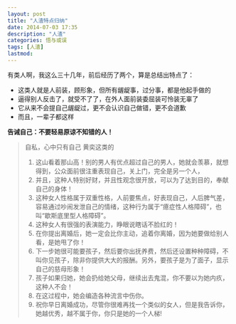 ```yaml
---
layout: post
title: "人渣特点归纳"
date: 2014-07-03 17:35
description: "人渣"
categories: 悟与或误
tags: [人渣]
lastmod: 
--- 
```


有类人啊，我这么三十几年，前后经历了两个，算是总结出特点了：

+ 这类人就是人前装，顾形象，但所有龌龊事，过分事，都是他起手做的
+ 逼得别人反击了，就受不了了，在外人面前装委屈装可怜装无辜了
+ 它从来不会提自己龌龊过，更不会认识自己做错，更不会道歉
+ 而且，一辈子都这样


**告诫自己：不要轻易原谅不知错的人！**


> 自私，心中只有自己
> 黄奕这类的
> 1. 这山看着那山高！别的男人有优点超过自己的男人，她就会羡慕，就想得到，公众面前很注重表现自己，关上门，完全是另一个人，
> 2. 并且，这种人特别好财，并且性观念很开放，可以为了达到目的，奉献自己的身体！
> 3. 这种女人性格属于双重性格，人前要焦点，好表现自己，人后脾气差，容易通过吵闹发泄自己的情绪，这种行为属于“癔症性人格障碍”，也叫“歇斯底里型人格障碍”。
> 4. 这种女人有很强的表演能力，睁眼说瞎话不脸红的！
> 5. 在你提出离婚后，她一定会比你主动，追着你离婚，因为她要做给别人看，是她甩了你！
> 6. 下一步她很可能要孩子，然后要你出抚养费，然后还设置种种障碍，不叫你见孩子，除非你提供大大的报酬。另外，要孩子是为了面子，显示自己的慈母形象！
> 7. 孩子如果归她，她会扔给她父母，继续出去鬼混，你不要以为她内疚，这种人不会！
> 8. 在这过程中，她会编造各种流言中伤你。
> 9. 祝你早日离婚成功，尽管你很难再找一个类似的女人，但是我告诉你，她越优秀，越不属于你，你只是她的一个人梯!

